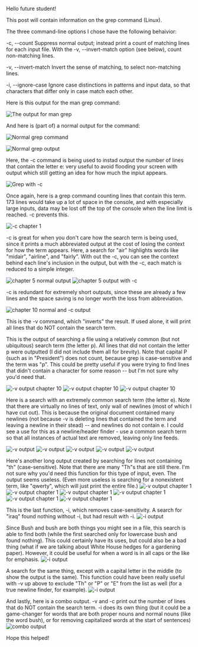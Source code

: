 Hello future student!

This post will contain information on the grep command (Linux).


The three command-line options I chose have the following behaivior:


-c, --count
              Suppress normal output; instead print a count of matching
              lines for each input file.  With the -v, --invert-match
              option (see below), count non-matching lines.


-v, --invert-match
              Invert the sense of matching, to select non-matching
              lines.


-i, --ignore-case
              Ignore case distinctions in patterns and input data, so
              that characters that differ only in case match each other.



Here is this output for the man grep command:

![The output for man grep](./man%20grep.png)



And here is (part of) a normal output for the command:

![Normal grep command](./grep%20normal.png)

![Normal grep output](./grep%20normal%20output.png)


Here, the -c command is being used to instad output the number of lines that contain the letter e: very useful to avoid flooding your screen with output which still getting an idea for how much the inpiut appears.

![Grep with -c](./grep%20-c.png)



Once again, here is a grep command counting lines that contain this term. 173 lines would take up a lot of space in the console, and with especially large inputs, data may be lost off the top of the console when the line limit is reached. -c prevents this.

![-c chapter 1](./grep%20-c%20output%20chapter%201.png)


-c is great for when you don't care how the search term is being used, since it prints a much abbreviated output at the cost of losing the context for how the term appears. Here, a search for "air" highlights words like "midair", "airline", and "fairly". With out the -c, you can see the context behind each line's inclusion in the output, but with the -c, each match is reduced to a simple integer.

![chapter 5 normal output](./grep%20normal%20output%20chapter%205.png)
![chapter 5 output with -c](./grep%20-c%20output%20chapter%205.png)


-c is redundant for extremely short outputs, since these are already a few lines and the space saving is no longer worth the loss from abbreviation.

![chapter 10 normal and -c output](./grep%20normal%20and%20-c%20output%20chapter%2010.png)




This is the -v command, which "inverts" the result. If used alone, it will print all lines that do NOT contain the search term.

This is the output of searching a file using a relatively common (but not ubiquitous) search term (the letter p). All lines that did not contain the letter p were outputted (I did not include them all for brevity). Note that capital P (such as in "President") does not count, because grep is case-sensitive and the term was "p". This could be pretty useful if you were trying to find lines that didn't contain a character for some reason -- but I'm not sure why you'd need that.

![-v output chapter 10](./grep%20-v%20p%20output%20chapter%2010%201.png)
![-v output chapter 10](./grep%20-v%20p%20output%20chapter%2010%202.png)
![-v output chapter 10](./grep%20-v%20p%20output%20chapter%2010%203.png)



Here is a search with an extremely common search term (the letter e). Note that there are virtually no lines of text, only wall of newlines (most of which I have cut out). This is because the original document contained many newlines (not because -v is deleting lines that contained the term and leaving a newline in their stead) -- and newlines do not contain e. I could see a use for this as a newline/header finder - use a common search term so that all instances of actual text are removed, leaving only line feeds.

![-v output](./grep%20-v%20e%20output.png)
![-v output](./grep%20-v%20e%20output%202.png)
![-v output](./grep%20-v%20e%20output%203.png)
![-v output](./grep%20-v%20e%20output%204.png)
![-v output](./grep%20-v%20e%20output%205.png)


Here's another long output created by searching for lines not containing "th" (case-sensitive). Note that there are many "Th"s that are still there. I'm not sure why you'd need this function for this type of input, even. The output seems useless. (Even more useless is searching for a nonexistent term, like "qwerty", which will just print the entire file.)
![-v output chapter 1](./grep%20-v%20th%20chapter%201%201.png)
![-v output chapter 1](./grep%20-v%20th%20chapter%201%202.png)
![-v output chapter 1](./grep%20-v%20th%20chapter%201%203.png)
![-v output chapter 1](./grep%20-v%20th%20chapter%201%204.png)
![-v output chapter 1](./grep%20-v%20th%20chapter%201%205.png)
![-v output chapter 1](./grep%20-v%20th%20chapter%201%206.png)


This is the last function, -i, which removes case-sensitivity. A search for "iraq" found nothing without -i, but had result with -i.
![-i output](./grep%20-i%20iraq%20chapter%2010.png)


Since Bush and bush are both things you might see in a file, this search is able to find both (while the first searched only for lowercase bush and found nothing). This could certainly have its uses, but could also be a bad thing (what if we are talking about White House hedges for a gardening paper). However, it could be useful for when a word is in all caps or the like for emphasis.
![-i output](./grep%20-i%20%20bush%20chapter%2010.png)

A search for the same thing, except with a capital letter in the middle (to show the output is the same). This function could have been really useful with -v up above to exclude "Th" or "P" or "E" from the list as well (for a true newline finder, for example).
![-i output](./grep%20-i%20buSh%20chapter%2010.png)


And lastly, here is a combo output. -v and -c print out the number of lines that do NOT contain the search term. -i does its own thing (but it could be a game-changer for words that are both proper nouns and normal nouns (like the word bush), or for removing capitalized words at the start of sentences)
![combo output](./grep%20-c%20-v%20-i%20buSh%20chapter%2010.png)












Hope this helped!



